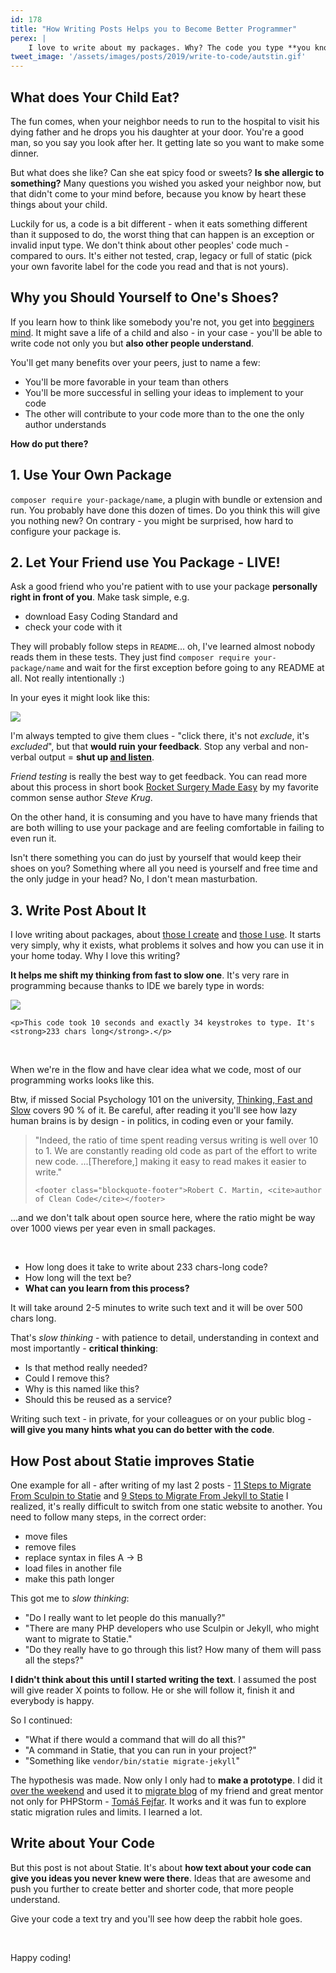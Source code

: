 ```yaml
---
id: 178
title: "How Writing Posts Helps you to Become Better Programmer"
perex: |
    I love to write about my packages. Why? The code you type **you know**, **you know** the name of variables, **you know** how to interface looks, you know the architecture. It's like raising your own child and **knowing** his favorite ice-cream...
tweet_image: '/assets/images/posts/2019/write-to-code/autstin.gif'
---
```


## What does Your Child Eat?

 The fun comes, when your neighbor needs to run to the hospital to visit his dying father and he drops you his daughter at your door. You're a good man, so you say you look after her. It getting late so you want to make some dinner.

But what does she like? Can she eat spicy food or sweets? **Is she allergic to something?** Many questions you wished you asked your neighbor now, but that didn't come to your mind before, because you know by heart these things about your child.

Luckily for us, a code is a bit different - when it eats something different than it supposed to do, the worst thing that can happen is an exception or invalid input type. We don't think about other peoples' code much - compared to ours. It's either not tested, crap, legacy or full of static (pick your own favorite label for the code you read and that is not yours).

## Why you Should Yourself to One's Shoes?

If you learn how to think like somebody you're not, you get into [begginers mind](http://www.agillo.net/zen-and-the-art-of-programming-beginners-mind).
It might save a life of a child and also - in your case - you'll be able to write code not only you but **also other people understand**.

You'll get many benefits over your peers, just to name a few:

- You'll be more favorable in your team than others
- You'll be more successful in selling your ideas to implement to your code
- The other will contribute to your code more than to the one the only author understands

**How do put there?**

## 1. Use Your Own Package

`composer require your-package/name`, a plugin with bundle or extension and run. You probably have done this dozen of times. Do you think this will give you nothing new? On contrary - you might be surprised, how hard to configure your package is.

## 2. Let Your Friend use You Package - LIVE!

Ask a good friend who you're patient with to use your package **personally right in front of you**. Make task simple, e.g.

- download Easy Coding Standard and
- check your code with it

They will probably follow steps in `README`... oh, I've learned almost nobody reads them in these tests. They just find `composer require your-package/name` and wait for the first exception before going to any README at all. Not really intentionally :)

In your eyes it might look like this:

<img src="/assets/images/posts/2019/write-to-code/autstin.gif" class="img-thumbnail mb-5">

I'm always tempted to give them clues - "click there, it's not *exclude*, it's *excluded*", but that **would ruin your feedback**. Stop any verbal and non-verbal output = **shut up [and listen](https://www.youtube.com/watch?v=yA1b2iJlBP0&feature=youtu.be&t=39)**.

*Friend testing* is really the best way to get feedback. You can read more about this process in short book [Rocket Surgery Made Easy](https://www.amazon.com/Rocket-Surgery-Made-Easy-Yourself/dp/0321657292) by my favorite common sense author *Steve Krug*.

On the other hand, it is consuming and you have to have many friends that are both willing to use your package and are feeling comfortable in failing to even run it.

Isn't there something you can do just by yourself that would keep their shoes on you? Something where all you need is yourself and free time and the only judge in your head? No, I don't mean masturbation.

## 3. Write Post About It

I love writing about packages, about [those I create](/blog/2018/09/20/new-in-symplify-5-3-new-cool-features-of-package-builder/) and [those I use](/blog/2018/07/30/hidden-gems-of-php-packages-nette-utils/). It starts very simply, why it exists, what problems it solves and how you can use it in your home today. Why I love this writing?

**It helps me shift my thinking from fast to slow one**. It's very rare in programming because thanks to IDE we barely type in words:

<div class="text-center">
    <img src="/assets/images/posts/2019/write-to-code/typeless.gif" class="img-thumbnail">

    <p>This code took 10 seconds and exactly 34 keystrokes to type. It's <strong>233 chars long</strong>.</p>
</div>

<br>

When we're in the flow and have clear idea what we code, most of our programming works looks like this.

Btw, if missed Social Psychology 101 on the university, [Thinking, Fast and Slow](https://www.amazon.com/Thinking-Fast-Slow-Daniel-Kahneman/dp/0374533555) covers 90 % of it. Be careful, after reading it you'll see how lazy human brains is by design - in politics, in coding even or your family.

<blockquote class="blockquote text-center">
    "Indeed, the ratio of time spent reading versus writing is well over 10 to 1. We are constantly reading old code as part of the effort to write new code. ...[Therefore,] making it easy to read makes it easier to write."

    <footer class="blockquote-footer">Robert C. Martin, <cite>author of Clean Code</cite></footer>
</blockquote>

...and we don't talk about open source here, where the ratio might be way over 1000 views per year even in small packages.

<br>

- How long does it take to write about 233 chars-long code?
- How long will the text be?
- **What can you learn from this process?**

It will take around 2-5 minutes to write such text and it will be over 500 chars long.

That's *slow thinking* - with patience to detail, understanding in context and most importantly - **critical thinking**:

- Is that method really needed?
- Could I remove this?
- Why is this named like this?
- Should this be reused as a service?

Writing such text - in private, for your colleagues or on your public blog - **will give you many hints what you can do better with the code**.

## How Post about Statie improves Statie

One example for all - after writing of my last 2 posts - [11 Steps to Migrate From Sculpin to Statie](/blog/2019/01/14/11-steps-to-migrate-from-sculpin-to-statie/)
and [9 Steps to Migrate From Jekyll to Statie](/blog/2019/01/10/9-steps-to-migrate-from-jekyll-to-statie/) I realized, it's really difficult to switch from one static website to another. You need to follow many steps, in the correct order:

- move files
- remove files
- replace syntax in files A → B
- load files in another file
- make this path longer

This got me to *slow thinking*:

- "Do I really want to let people do this manually?"
- "There are many PHP developers who use Sculpin or Jekyll, who might want to migrate to Statie."
- "Do they really have to go through this list? How many of them will pass all the steps?"

**I didn't think about this until I started writing the text**. I assumed the post will give reader X points to follow. He or she will follow it, finish it and everybody is happy.

So I continued:

- "What if there would a command that will do all this?"
- "A command in Statie, that you can run in your project?"
- "Something like `vendor/bin/statie migrate-jekyll`"

The hypothesis was made. Now only I only had to **make a prototype**. I did it [over the weekend](https://github.com/symplify/symplify/pull/1339) and used it to [migrate blog](https://github.com/tomasfejfar/blog/pull/2) of my friend and great mentor not only for PHPStorm - [Tomáš Fejfar](https://www.tomasfejfar.cz). It works and it was fun to explore static migration rules and limits. I learned a lot.

## Write about Your Code

But this post is not about Statie. It's about **how text about your code can give you ideas you never knew were there**. Ideas that are awesome and push you further to create better and shorter code, that more people understand.

Give your code a text try and you'll see how deep the rabbit hole goes.

<br>

Happy coding!
